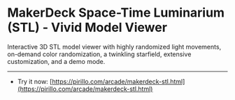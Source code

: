 
# MakerDeck Space-Time Luminarium (STL) - Vivid Model Viewer

Interactive 3D STL model viewer with highly randomized light movements, on-demand color randomization, a twinkling starfield, extensive customization, and a demo mode.

---

* Try it now: [https://pirillo.com/arcade/makerdeck-stl.html](https://pirillo.com/arcade/makerdeck-stl.html)
